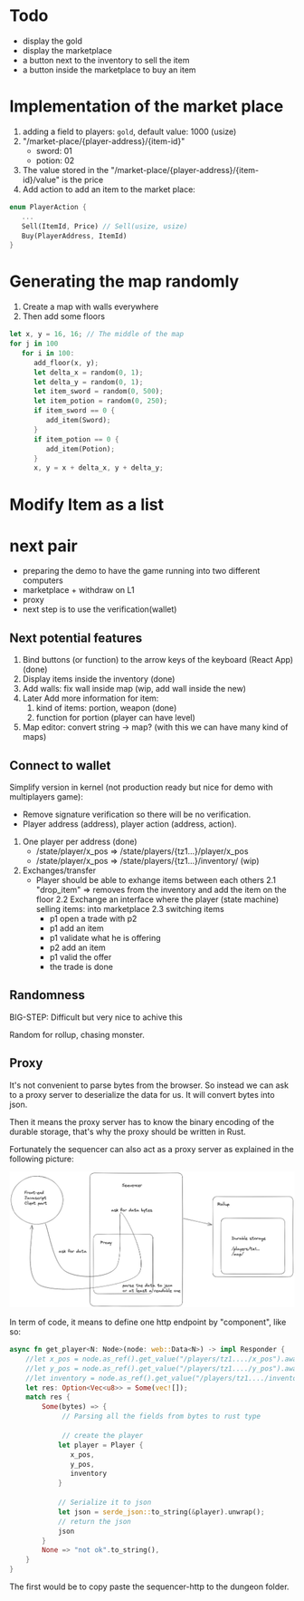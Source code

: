 # Todo

- display the gold
- display the marketplace
- a button next to the inventory to sell the item
- a button inside the marketplace to buy an item

# Implementation of the market place

1. adding a field to players: `gold`, default value: 1000 (usize)
2. "/market-place/{player-address}/{item-id}"
   - sword: 01
   - potion: 02
3. The value stored in the "/market-place/{player-address}/{item-id}/value" is the price
4. Add action to add an item to the market place:

```rust
enum PlayerAction {
   ...
   Sell(ItemId, Price) // Sell(usize, usize)
   Buy(PlayerAddress, ItemId)
}
```

# Generating the map randomly

1. Create a map with walls everywhere
2. Then add some floors

```rust
let x, y = 16, 16; // The middle of the map
for j in 100
   for i in 100:
      add_floor(x, y);
      let delta_x = random(0, 1);
      let delta_y = random(0, 1);
      let item_sword = random(0, 500);
      let item_potion = random(0, 250);
      if item_sword == 0 {
         add_item(Sword);
      }
      if item_potion == 0 {
         add_item(Potion);
      }
      x, y = x + delta_x, y + delta_y;
```

# Modify Item as a list

# next pair

- preparing the demo to have the game running into two different computers
- marketplace + withdraw on L1
- proxy
- next step is to use the verification(wallet)

## Next potential features

1. Bind buttons (or function) to the arrow keys of the keyboard (React App) (done)
2. Display items inside the inventory (done)
3. Add walls: fix wall inside map (wip, add wall inside the new)
4. Later Add more information for item:
   1. kind of items: portion, weapon (done)
   2. function for portion (player can have level)
5. Map editor: convert string -> map? (with this we can have many kind of maps)

## Connect to wallet

Simplify version in kernel (not production ready but nice for demo with multiplayers game):

- Remove signature verification so there will be no verification.
- Player address (address), player action (address, action).

1. One player per address (done)
   - /state/player/x_pos => /state/players/{tz1...}/player/x_pos
   - /state/player/x_pos => /state/players/{tz1...}/inventory/ (wip)
2. Exchanges/transfer
   - Player should be able to exhange items between each others
     2.1 "drop_item" => removes from the inventory and add the item on the floor
     2.2 Exchange an interface where the player (state machine) selling items: into marketplace
     2.3 switching items
     - p1 open a trade with p2
     - p1 add an item
     - p1 validate what he is offering
     - p2 add an item
     - p1 valid the offer
     - the trade is done

## Randomness

BIG-STEP: Difficult but very nice to achive this

Random for rollup, chasing monster.

## Proxy

It's not convenient to parse bytes from the browser. So instead we can ask to a proxy server to deserialize the data for us. It will convert bytes into json.

Then it means the proxy server has to know the binary encoding of the durable storage, that's why the proxy should be written in Rust.

Fortunately the sequencer can also act as a proxy server as explained in the following picture:

![](./proxy.png)

In term of code, it means to define one http endpoint by "component", like so:

```rust
async fn get_player<N: Node>(node: web::Data<N>) -> impl Responder {
    //let x_pos = node.as_ref().get_value("/players/tz1..../x_pos").await;
    //let y_pos = node.as_ref().get_value("/players/tz1..../y_pos").await;
    //let inventory = node.as_ref().get_value("/players/tz1..../inventory").await;
    let res: Option<Vec<u8>> = Some(vec![]);
    match res {
        Some(bytes) => {
             // Parsing all the fields from bytes to rust type

             // create the player
            let player = Player {
               x_pos,
               y_pos,
               inventory
            }

            // Serialize it to json
            let json = serde_json::to_string(&player).unwrap();
            // return the json
            json
        }
        None => "not ok".to_string(),
    }
}
```

The first would be to copy paste the sequencer-http to the dungeon folder.
